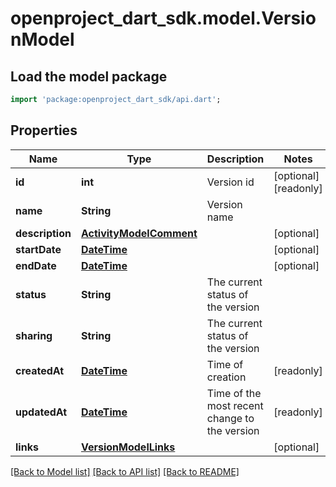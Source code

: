 # openproject_dart_sdk.model.VersionModel

## Load the model package
```dart
import 'package:openproject_dart_sdk/api.dart';
```

## Properties
Name | Type | Description | Notes
------------ | ------------- | ------------- | -------------
**id** | **int** | Version id | [optional] [readonly] 
**name** | **String** | Version name | 
**description** | [**ActivityModelComment**](ActivityModelComment.md) |  | [optional] 
**startDate** | [**DateTime**](DateTime.md) |  | [optional] 
**endDate** | [**DateTime**](DateTime.md) |  | [optional] 
**status** | **String** | The current status of the version | 
**sharing** | **String** | The current status of the version | 
**createdAt** | [**DateTime**](DateTime.md) | Time of creation | [readonly] 
**updatedAt** | [**DateTime**](DateTime.md) | Time of the most recent change to the version | [readonly] 
**links** | [**VersionModelLinks**](VersionModelLinks.md) |  | [optional] 

[[Back to Model list]](../README.md#documentation-for-models) [[Back to API list]](../README.md#documentation-for-api-endpoints) [[Back to README]](../README.md)


